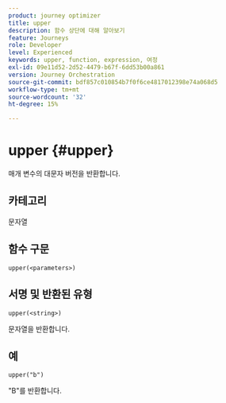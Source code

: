 ```yaml
---
product: journey optimizer
title: upper
description: 함수 상단에 대해 알아보기
feature: Journeys
role: Developer
level: Experienced
keywords: upper, function, expression, 여정
exl-id: 09e11d52-2d52-4479-b67f-6dd53b00a861
version: Journey Orchestration
source-git-commit: bdf857c010854b7f0f6ce4817012398e74a068d5
workflow-type: tm+mt
source-wordcount: '32'
ht-degree: 15%

---
```


# upper {#upper}

매개 변수의 대문자 버전을 반환합니다.

## 카테고리

문자열

## 함수 구문

`upper(<parameters>)`

## 서명 및 반환된 유형

`upper(<string>)`

문자열을 반환합니다.

## 예

`upper("b")`

&quot;B&quot;를 반환합니다.

